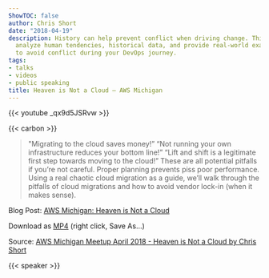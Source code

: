 ```yaml
---
ShowTOC: false
author: Chris Short
date: "2018-04-19"
description: History can help prevent conflict when driving change. This talk will
  analyze human tendencies, historical data, and provide real-world examples of how
  to avoid conflict during your DevOps journey.
tags:
- talks
- videos
- public speaking
title: Heaven is Not a Cloud — AWS Michigan
---
```


{{< youtube _qx9d5JSRvw >}}

{{< carbon >}}

> "Migrating to the cloud saves money!” “Not running your own infrastructure reduces your bottom line!” “Lift and shift is a legitimate first step towards moving to the cloud!” These are all potential pitfalls if you’re not careful. Proper planning prevents piss poor performance. Using a real chaotic cloud migration as a guide, we’ll walk through the pitfalls of cloud migrations and how to avoid vendor lock-in (when it makes sense).

Blog Post: [AWS Michigan: Heaven is Not a Cloud](/aws-michigan-heaven-is-not-a-cloud/)

Download as [MP4](https://cdn.chrisshort.net/chrisshort/AWS-Michigan-Meetup-April%202018-Heaven-is-Not-a-Cloud-by-Chris-Short.mp4) (right click, Save As...)

Source: [AWS Michigan Meetup April 2018 - Heaven is Not a Cloud by Chris Short](https://youtu.be/_qx9d5JSRvw)

{{< speaker >}}

